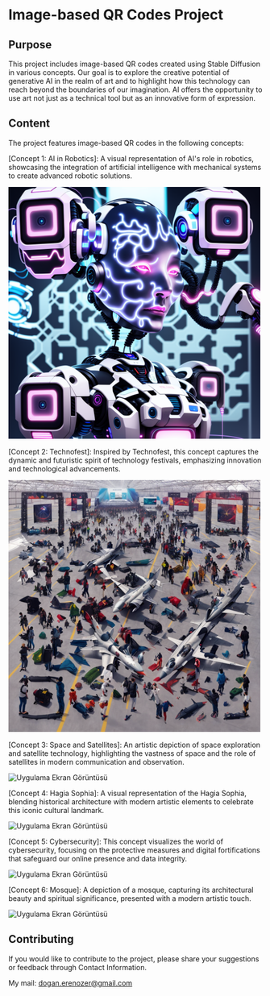 
# Image-based QR Codes Project

## Purpose
This project includes image-based QR codes created using Stable Diffusion in various concepts. Our goal is to explore the creative potential of generative AI in the realm of art and to highlight how this technology can reach beyond the boundaries of our imagination. AI offers the opportunity to use art not just as a technical tool but as an innovative form of expression.
## Content

The project features image-based QR codes in the following concepts:

[Concept 1: AI in Robotics]: A visual representation of AI's role in robotics, showcasing the integration of artificial intelligence with mechanical systems to create advanced robotic solutions.

<img src="https://github.com/ByErenOzer/Image-based-QR-Codes-Project/blob/main/AI%20in%20Robotics.png" alt="Uygulama Ekran Görüntüsü" width="500"/>



[Concept 2: Technofest]: Inspired by Technofest, this concept captures the dynamic and futuristic spirit of technology festivals, emphasizing innovation and technological advancements.

<img src="https://github.com/ByErenOzer/Image-based-QR-Codes-Project/blob/main/TEKNOFEST.png" alt="Uygulama Ekran Görüntüsü" width="500"/>


[Concept 3: Space and Satellites]: An artistic depiction of space exploration and satellite technology, highlighting the vastness of space and the role of satellites in modern communication and observation.

![Uygulama Ekran Görüntüsü](https://via.placeholder.com/468x300?text=App+Screenshot+Here)


[Concept 4: Hagia Sophia]: A visual representation of the Hagia Sophia, blending historical architecture with modern artistic elements to celebrate this iconic cultural landmark.

![Uygulama Ekran Görüntüsü](https://via.placeholder.com/468x300?text=App+Screenshot+Here)


[Concept 5: Cybersecurity]: This concept visualizes the world of cybersecurity, focusing on the protective measures and digital fortifications that safeguard our online presence and data integrity.

![Uygulama Ekran Görüntüsü](https://via.placeholder.com/468x300?text=App+Screenshot+Here)


[Concept 6: Mosque]: A depiction of a mosque, capturing its architectural beauty and spiritual significance, presented with a modern artistic touch.

![Uygulama Ekran Görüntüsü](https://via.placeholder.com/468x300?text=App+Screenshot+Here)

## Contributing
If you would like to contribute to the project, please share your suggestions or feedback through Contact Information.

My mail: dogan.erenozer@gmail.com

  
